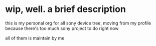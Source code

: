 # wip, well. a brief description

this is my personal org for all sony device tree, moving from my profile because there's too much sony project to do right now

all of them is maintain by me
